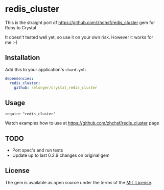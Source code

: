# redis_cluster

This is the straight port of https://github.com/zhchsf/redis_cluster gem for Ruby to Crystal

It doesn't tested well yet, so use it on your own risk.
However it works for me :-)

## Installation

Add this to your application's `shard.yml`:

```yaml
dependencies:
  redis_cluster:
    github: relonger/crystal_redis_cluster
```

## Usage

```crystal
require "redis_cluster"
```

Watch examples how to use at https://github.com/zhchsf/redis_cluster page


## TODO
- Port spec's and run tests
- Update up to last 0.2.9 changes on original gem

## License

The gem is available as open source under the terms of the [MIT License](http://opensource.org/licenses/MIT).
